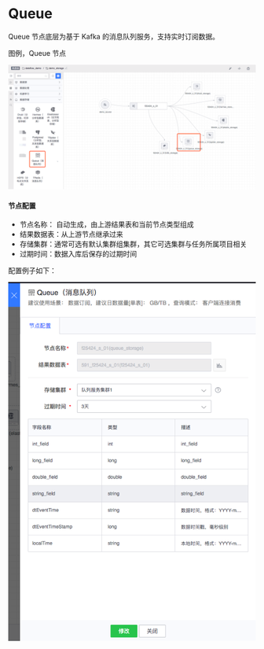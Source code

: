 # Queue

Queue 节点底层为基于 Kafka 的消息队列服务，支持实时订阅数据。

图例，Queue 节点

![](../../../../assets/dataflow/components/storage/dataflow-queue.png)

#### 节点配置
- 节点名称： 自动生成，由上游结果表和当前节点类型组成
- 结果数据表：从上游节点继承过来
- 存储集群：通常可选有默认集群组集群，其它可选集群与任务所属项目相关
- 过期时间：数据入库后保存的过期时间

配置例子如下：

![](../../../../assets/dataflow/components/storage/dataflow-queue-example.png)
